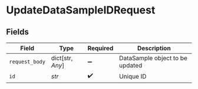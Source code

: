 # UpdateDataSampleIDRequest


## Fields

| Field                           | Type                            | Required                        | Description                     |
| ------------------------------- | ------------------------------- | ------------------------------- | ------------------------------- |
| `request_body`                  | dict[str, *Any*]                | :heavy_minus_sign:              | DataSample object to be updated |
| `id`                            | *str*                           | :heavy_check_mark:              | Unique ID                       |
